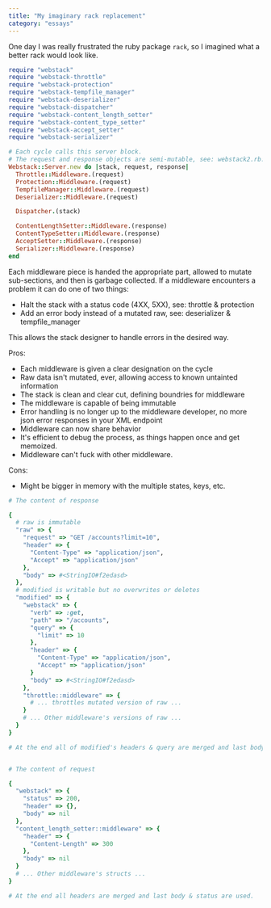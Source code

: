 ```yaml
---
title: "My imaginary rack replacement"
category: "essays"
---
```


One day I was really frustrated the ruby package `rack`, so I imagined what a better rack would look like.

``` ruby
require "webstack"
require "webstack-throttle"
require "webstack-protection"
require "webstack-tempfile_manager"
require "webstack-deserializer"
require "webstack-dispatcher"
require "webstack-content_length_setter"
require "webstack-content_type_setter"
require "webstack-accept_setter"
require "webstack-serializer"

# Each cycle calls this server block.
# The request and response objects are semi-mutable, see: webstack2.rb.
Webstack::Server.new do |stack, request, response|
  Throttle::Middleware.(request)
  Protection::Middleware.(request)
  TempfileManager::Middleware.(request)
  Deserializer::Middleware.(request)

  Dispatcher.(stack)

  ContentLengthSetter::Middleware.(response)
  ContentTypeSetter::Middleware.(response)
  AcceptSetter::Middleware.(response)
  Serializer::Middleware.(response)
end
```

Each middleware piece is handed the appropriate part, allowed to mutate sub-sections, and then is garbage collected. If a middleware encounters a problem it can do one of two things:

  - Halt the stack with a status code (4XX, 5XX), see: throttle & protection
  - Add an error body instead of a mutated raw, see: deserializer & tempfile_manager

This allows the stack designer to handle errors in the desired way.

Pros:

  - Each middleware is given a clear designation on the cycle
  - Raw data isn't mutated, ever, allowing access to known untainted information
  - The stack is clean and clear cut, defining boundries for middleware
  - The middleware is capable of being immutable
  - Error handling is no longer up to the middleware developer, no more json error responses in your XML endpoint
  - Middleware can now share behavior
  - It's efficient to debug the process, as things happen once and get memoized.
  - Middleware can't fuck with other middleware.

Cons:

  - Might be bigger in memory with the multiple states, keys, etc.


``` ruby
# The content of response

{
  # raw is immutable
  "raw" => {
    "request" => "GET /accounts?limit=10",
    "header" => {
      "Content-Type" => "application/json",
      "Accept" => "application/json"
    },
    "body" => #<StringIO#f2edasd>
  },
  # modified is writable but no overwrites or deletes
  "modified" => {
    "webstack" => {
      "verb" => :get,
      "path" => "/accounts",
      "query" => {
        "limit" => 10
      },
      "header" => {
        "Content-Type" => "application/json",
        "Accept" => "application/json"
      }
      "body" => #<StringIO#f2edasd>
    },
    "throttle::middleware" => {
      # ... throttles mutated version of raw ...
    }
    # ... Other middleware's versions of raw ...
  }
}

# At the end all of modified's headers & query are merged and last body, verb, path, status are used.


# The content of request

{
  "webstack" => {
    "status" => 200,
    "header" => {},
    "body" => nil
  },
  "content_length_setter::middleware" => {
    "header" => {
      "Content-Length" => 300
    },
    "body" => nil
  }
  # ... Other middleware's structs ...
}

# At the end all headers are merged and last body & status are used.
```
